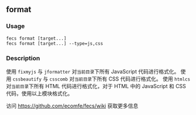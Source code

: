 format
---------
### Usage

    fecs format [target...]
    fecs format [target...] --type=js,css


### Description

使用 `fixmyjs` 与 `jformatter` 对`当前目录`下所有 JavaScript 代码进行格式化。
使用 `cssbeautify` 与 `csscomb` 对`当前目录`下所有 CSS 代码进行格式化。
使用 `htmlcs` 对`当前目录`下所有 HTML 代码进行格式化，对于 HTML 中的 JavaScript 和 CSS 代码，使用以上模块格式化。

访问 https://github.com/ecomfe/fecs/wiki 获取更多信息
